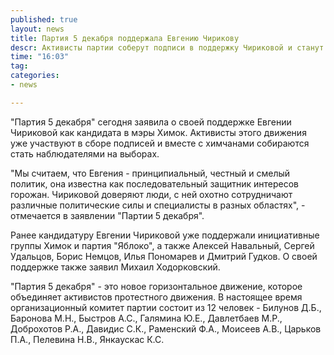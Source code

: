 ```yaml
---
published: true
layout: news
title: Партия 5 декабря поддержала Евгению Чирикову
descr: Активисты партии соберут подписи в поддержку Чириковой и станут наблюдателями на выборах. 
time: "16:03"
tag:
categories:
- news

---
```


"Партия 5 декабря" сегодня заявила о своей поддержке Евгении Чириковой как кандидата в мэры Химок. Активисты этого движения уже участвуют в сборе подписей и вместе с химчанами собираются стать наблюдателями на выборах.

"Мы считаем, что Евгения - принципиальный, честный и смелый политик, она известна как последовательный защитник интересов горожан. Чириковой доверяют люди, с ней охотно сотрудничают различные политические силы и специалисты в разных областях", - отмечается в заявлении "Партии 5 декабря".

Ранее кандидатуру Евгении Чириковой уже поддержали инициативные группы Химок и партия "Яблоко", а также Алексей Навальный, Сергей Удальцов, Борис Немцов, Илья Пономарев и Дмитрий Гудков. О своей поддержке также заявил Михаил Ходорковский. 

"Партия 5 декабря" - это новое горизонтальное движение, которое объединяет активистов протестного движения. В настоящее время организационный комитет партии состоит из 12 человек - Билунов Д.Б., Баронова М.Н., Быстров А.С., Галямина Ю.Е., Давлетбаев М.Р., Доброхотов Р.А., Давидис С.К., Раменский Ф.А., Моисеев А.В., Царьков П.А., Пелевина Н.В., Янкаускас К.С.
